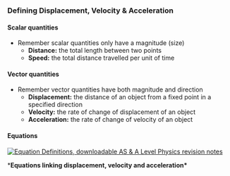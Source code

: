 ### Defining Displacement, Velocity & Acceleration 

#### Scalar quantities

- Remember scalar quantities only have a magnitude (size)
  - **Distance:** the total length between two points
  - **Speed:** the total distance travelled per unit of time

#### Vector quantities

- Remember vector quantities have both magnitude and direction
  - **Displacement:** the distance of an object from a fixed point in a specified direction
  - **Velocity:** the rate of change of displacement of an object
  - **Acceleration:** the rate of change of velocity of an object

#### Equations

[![Equation Definitions, downloadable AS & A Level Physics revision notes](https://cdn.savemyexams.co.uk/wp-content/uploads/2020/09/2.1.1-Equation-Definitions.png)](https://cdn.savemyexams.co.uk/wp-content/uploads/2020/09/2.1.1-Equation-Definitions.png)

***Equations linking displacement, velocity and acceleration\***